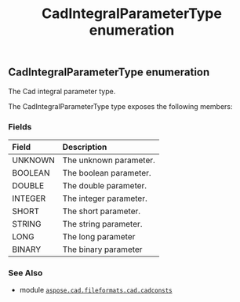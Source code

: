 ﻿---
title: CadIntegralParameterType enumeration
second_title: Aspose.CAD for Python via .NET API References
description: 
type: docs
weight: 220
url: /python-net/aspose.cad.fileformats.cad.cadconsts/cadintegralparametertype/
is_root: false
---

## CadIntegralParameterType enumeration

The Cad integral parameter type.



The CadIntegralParameterType type exposes the following members:

### Fields
| Field | Description |
| :- | :- |
| UNKNOWN | The unknown parameter. |
| BOOLEAN | The boolean parameter. |
| DOUBLE | The double parameter. |
| INTEGER | The integer parameter. |
| SHORT | The short parameter. |
| STRING | The string parameter. |
| LONG | The long parameter |
| BINARY | The binary parameter |



### See Also
* module [`aspose.cad.fileformats.cad.cadconsts`](..)
